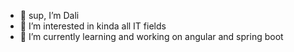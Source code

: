 - 👋 sup, I’m Dali
- 👀 I’m interested in kinda all IT fields
- 🌱 I’m currently learning and working on angular and spring boot


<!---
me-dalii/me-dalii is a ✨ special ✨ repository because its `README.md` (this file) appears on your GitHub profile.
You can click the Preview link to take a look at your changes.
--->
